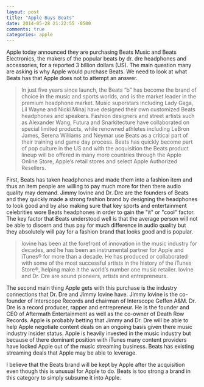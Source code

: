 ```yaml
---
layout: post
title: "Apple Buys Beats"
date: 2014-05-28 21:22:55 -0500
comments: true
categories: apple
---
```


Apple today announced they are purchasing Beats Music and Beats Electronics, the makers of the popular beats by dr. dre headphones and accessories, for a reported 3 billion dollars (US). The main question many are asking is why Apple would purchase Beats. We need to look at what Beats has that Apple does not to attempt an answer. 

>In just five years since launch, the Beats “b” has become the brand of choice in the music and sports worlds, and is the market leader in the premium headphone market. Music superstars including Lady Gaga, Lil Wayne and Nicki Minaj have designed their own customized Beats headphones and speakers. Fashion designers and street artists such as Alexander Wang, Futura and Snarkitecture have collaborated on special limited products, while renowned athletes including LeBron James, Serena Williams and Neymar use Beats as a critical part of their training and game day process. Beats has quickly become part of pop culture in the US and with the acquisition the Beats product lineup will be offered in many more countries through the Apple Online Store, Apple’s retail stores and select Apple Authorized Resellers.

First, Beats has taken headphones and made them into a fashion item and thus an item people are willing to pay much more for then there audio quality may demand. Jimmy Iovine and Dr. Dre are the founders of Beats and they quickly made a strong fashion brand by designing the headphones to look good and by also making sure that key sports and entertainment celebrities wore Beats headphones in order to gain the "it" or "cool" factor. The key factor that Beats understood well is that the average person will not be able to discern and thus pay for much difference in audio quality but they absolutely will pay for a fashion brand that looks good and is popular.

>Iovine has been at the forefront of innovation in the music industry for decades, and he has been an instrumental partner for Apple and iTunes® for more than a decade. He has produced or collaborated with some of the most successful artists in the history of the iTunes Store®, helping make it the world’s number one music retailer. Iovine and Dr. Dre are sound pioneers, artists and entrepreneurs.

The second main thing Apple gets with this purchase is the industry connections that Dr. Dre and Jimmy Iovine have. Jimmy Iovine is the co-founder of Interscope Records and chairman of Interscope Geffen A&M. Dr. Dre is a record producer, rapper and entrepreneur. He is the founder and CEO of Aftermath Entertainment as well as the co-owner of Death Row Records. Apple is probably betting that Jimmy and Dr. Dre will be able to help Apple negotiate content deals on an ongoing basis given there music industry insider status. Apple is heavily invested in the music industry but because of there dominant position with iTunes many content providers have locked Apple out of the music streaming business. Beats has existing streaming deals that Apple may be able to leverage.

I believe that the Beats brand will be kept by Apple after the acquisition even though this is unusual for Apple to do. Beats is too strong a brand in this category to simply subsume it into Apple.

